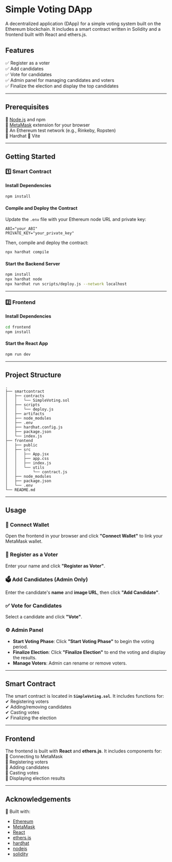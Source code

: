 # **Simple Voting DApp**  
A decentralized application (DApp) for a simple voting system built on the Ethereum blockchain. It includes a smart contract written in Solidity and a frontend built with React and ethers.js.  

## **Features**  
✅ Register as a voter  
✅ Add candidates  
✅ Vote for candidates  
✅ Admin panel for managing candidates and voters  
✅ Finalize the election and display the top candidates  

---

## **Prerequisites**  
🔹 [Node.js](https://nodejs.org/) and npm  
🔹 [MetaMask](https://metamask.io/) extension for your browser  
🔹 An Ethereum test network (e.g., Rinkeby, Ropsten)  
🔹 Hardhat 
🔹 Vite 

---

## **Getting Started**  

### **1️⃣ Smart Contract**  
#### **Install Dependencies**  
```sh
npm install
```

#### **Compile and Deploy the Contract**  
Update the `.env` file with your Ethereum node URL and private key:  
```
ABI="your_ABI"
PRIVATE_KEY="your_private_key"
```

Then, compile and deploy the contract:  
```sh
npx hardhat compile
```

#### **Start the Backend Server**  
```sh
npm install
npx hardhat node
npx hardhat run scripts/deploy.js --network localhost
```

---

### **2️⃣ Frontend**  
#### **Install Dependencies**  
```sh
cd frontend
npm install
```

#### **Start the React App**  
```sh
npm run dev
```

---

## **Project Structure**  
```
.
├── smartcontract
│   ├── contracts
│   │   └── SimpleVoting.sol
│   ├── scripts
│   │   └── deploy.js
│   ├── artifacts
│   ├── node_modules
│   ├── .env
│   ├── hardhat.config.js
│   ├── package.json
│   └── index.js
├── frontend
│   ├── public
│   ├── src
│   │   ├── App.jsx
│   │   ├── app.css
│   │   ├── index.js
│   │   └── utils
│   │       └── contract.js
│   ├── node_modules
│   ├── package.json
│   └── .env
└── README.md
```

---

## **Usage**  

### **🔗 Connect Wallet**  
Open the frontend in your browser and click **"Connect Wallet"** to link your MetaMask wallet.  

### **📝 Register as a Voter**  
Enter your name and click **"Register as Voter"**.  

### **🗳️ Add Candidates (Admin Only)**  
Enter the candidate's **name** and **image URL**, then click **"Add Candidate"**.  

### **✅ Vote for Candidates**  
Select a candidate and click **"Vote"**.  

### **⚙️ Admin Panel**  
- **Start Voting Phase**: Click **"Start Voting Phase"** to begin the voting period.  
- **Finalize Election**: Click **"Finalize Election"** to end the voting and display the results.  
- **Manage Voters**: Admin can rename or remove voters.  

---

## **Smart Contract**  
The smart contract is located in **`SimpleVoting.sol`**. It includes functions for:  
✔ Registering voters  
✔ Adding/removing candidates  
✔ Casting votes  
✔ Finalizing the election  

---

## **Frontend**  
The frontend is built with **React** and **ethers.js**. It includes components for:  
🔹 Connecting to MetaMask  
🔹 Registering voters  
🔹 Adding candidates  
🔹 Casting votes  
🔹 Displaying election results  


---

## **Acknowledgements**  
🚀 Built with:  
- [Ethereum](https://ethereum.org/)  
- [MetaMask](https://metamask.io/)  
- [React](https://reactjs.org/)  
- [ethers.js](https://docs.ethers.org/)
- [hardhat](https://hardhat.org/tutorial)
- [nodejs](https://nodejs.org/docs/latest/api/)
- [solidity](https://soliditylang.org)
